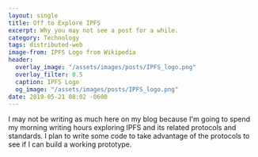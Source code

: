 ```yaml
---
layout: single
title: Off to Explore IPFS
excerpt: Why you may not see a post for a while.
category: Technology
tags: distributed-web
image-from: IPFS Logo from Wikipedia
header:
  overlay_image: "/assets/images/posts/IPFS_logo.png"
  overlay_filter: 0.5
  caption: IPFS Logo
  og_image: "/assets/images/posts/IPFS_logo.png"
date: 2019-05-21 08:02 -0600
---
```

I may not be writing as much here on my blog because I'm going to spend my morning writing hours exploring IPFS and its related protocols and standards. I plan to write some code to take advantage of the protocols to see if I can build a working prototype.
